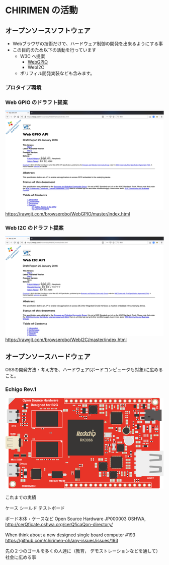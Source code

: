 

# CHIRIMEN の活動

## オープンソースソフトウェア
- Webブラウザの技術だけで、ハードウェア制御の開発を出来るようにする事
- この目的のため以下の活動を行っています
  - W3C へ提案 
    - [WebGPIO](https://rawgit.com/browserobo/WebGPIO/master/index.html)
    - WebI2C 
  - ポリフィル開発実装なども含みます。


### プロタイプ環境
### Web GPIO のドラフト提案
![WebGPIO](./images/WebGPIO.png)
https://rawgit.com/browserobo/WebGPIO/master/index.html

### Web I2C のドラフト提案
![WebI2C](./images/WebI2C.png)
https://rawgit.com/browserobo/WebI2C/master/index.html






## オープンソースハードウェア
OSSの開発方法・考え方を、ハードウェア(ボードコンピュータも対象)に広めること。

### Echigo Rev.1
![Echigo Rev.1](./images/CHIRIMEN-board.png)



これまでの実績
  
ケース
シールド
テストボード



ボード本体・ケースなど
Open Source Hardware JP000003 OSHWA,
 http://cerQficate.oshwa.org/cerQficaQon-directory/

  When think about a new designed single board computer #193
　https://github.com/chirimen-oh/any-issues/issues/193




先の２つのゴールを多くの人達に（教育，
デモストレーションなどを通して）社会に広める事 
